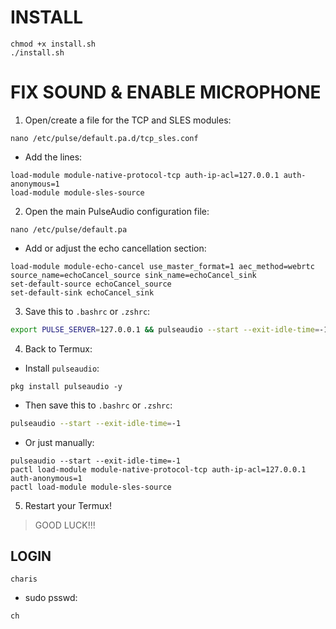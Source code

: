 # INSTALL
```
chmod +x install.sh
./install.sh
```

# FIX SOUND & ENABLE MICROPHONE


1. Open/create a file for the TCP and SLES modules:

```
nano /etc/pulse/default.pa.d/tcp_sles.conf
```

- Add the lines:

```
load-module module-native-protocol-tcp auth-ip-acl=127.0.0.1 auth-anonymous=1
load-module module-sles-source
```

2. Open the main PulseAudio configuration file:

```
nano /etc/pulse/default.pa
```

- Add or adjust the echo cancellation section:

```
load-module module-echo-cancel use_master_format=1 aec_method=webrtc source_name=echoCancel_source sink_name=echoCancel_sink
set-default-source echoCancel_source
set-default-sink echoCancel_sink
```

3. Save this to `.bashrc` or `.zshrc`:
```bash
export PULSE_SERVER=127.0.0.1 && pulseaudio --start --exit-idle-time=-1
```

4. Back to Termux:
- Install `pulseaudio`:

```
pkg install pulseaudio -y
```

- Then save this to `.bashrc` or `.zshrc`:

```bash
pulseaudio --start --exit-idle-time=-1
```

- Or just manually:

```
pulseaudio --start --exit-idle-time=-1
pactl load-module module-native-protocol-tcp auth-ip-acl=127.0.0.1 auth-anonymous=1
pactl load-module module-sles-source
```

5. Restart your Termux!

> GOOD LUCK!!!

## LOGIN

```
charis
```

- sudo psswd:

```
ch
```